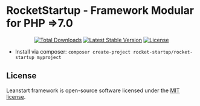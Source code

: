 <h1>RocketStartup - Framework Modular for PHP =>7.0</h1>

<p align="center">
<a href="https://packagist.org/packages/rocket-startup/RocketStartup"><img src="https://poser.pugx.org/rocket-startup/rocket-startup/d/total.svg" alt="Total Downloads"></a>
<a href="https://packagist.org/packages/rocket-startup/RocketStartup"><img src="https://poser.pugx.org/rocket-startup/rocket-startup/v/stable.svg" alt="Latest Stable Version"></a>
<a href="https://packagist.org/packages/rocket-startup/RocketStartup"><img src="https://poser.pugx.org/rocket-startup/rocket-startup/license.svg" alt="License"></a>
</p>

* Install via composer: `composer create-project rocket-startup/rocket-startup myproject`


## License
Leanstart framework is open-source software licensed under the [MIT license](https://opensource.org/licenses/MIT).
